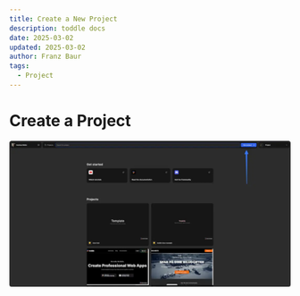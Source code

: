 ```yaml
---
title: Create a New Project
description: toddle docs
date: 2025-03-02
updated: 2025-03-02
author: Franz Baur
tags: 
  - Project
---
```


# Create a Project
![Create](create-a-project-1080_559.webp)